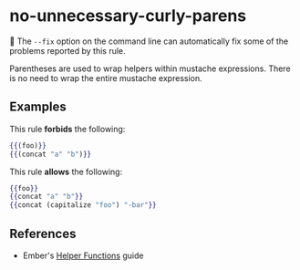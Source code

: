 # no-unnecessary-curly-parens

🔧 The `--fix` option on the command line can automatically fix some of the problems reported by this rule.

Parentheses are used to wrap helpers within mustache expressions. There is no need to wrap the entire mustache expression.

## Examples

This rule **forbids** the following:

```hbs
{{(foo)}}
{{(concat "a" "b")}}
```

This rule **allows** the following:

```hbs
{{foo}}
{{concat "a" "b"}}
{{concat (capitalize "foo") "-bar"}}
```

## References

* Ember's [Helper Functions](https://guides.emberjs.com/release/components/helper-functions/) guide
